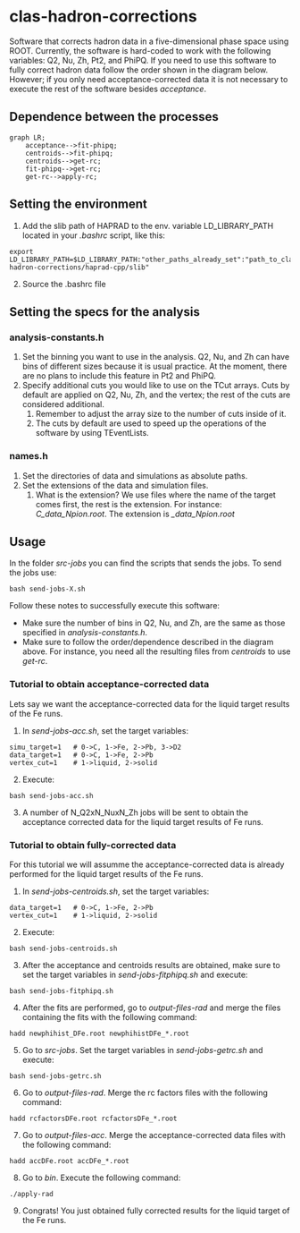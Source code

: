 # clas-hadron-corrections
Software that corrects hadron data in a five-dimensional phase space using ROOT. Currently, the software is hard-coded to work with the following variables: Q2, Nu, Zh, Pt2, and PhiPQ.
If you need to use this software to fully correct hadron data follow the order shown in the diagram below. However; if you only need acceptance-corrected data it is not necessary to execute the rest of the software besides *acceptance*.
## Dependence between the processes
```mermaid
graph LR;
    acceptance-->fit-phipq;
    centroids-->fit-phipq;
    centroids-->get-rc;
    fit-phipq-->get-rc;
    get-rc-->apply-rc;
```

## Setting the environment
1. Add the slib path of HAPRAD to the env. variable LD_LIBRARY_PATH located in your *.bashrc* script, like this:
```
export LD_LIBRARY_PATH=$LD_LIBRARY_PATH:"other_paths_already_set":"path_to_clas-hadron-corrections/haprad-cpp/slib"
```
2. Source the .bashrc file 

## Setting the specs for the analysis
### analysis-constants.h
1. Set the binning you want to use in the analysis. Q2, Nu, and Zh can have bins of different sizes because it is usual practice. At the moment, there are no plans to include this feature in Pt2 and PhiPQ.
2. Specify additional cuts you would like to use on the TCut arrays. Cuts by default are applied on Q2, Nu, Zh, and the vertex; the rest of the cuts are considered additional.
    1. Remember to adjust the array size to the number of cuts inside of it.
    2. The cuts by default are used to speed up the operations of the software by using TEventLists.

### names.h
1. Set the directories of data and simulations as absolute paths.
2. Set the extensions of the data and simulation files.
    1. What is the extension? We use files where the name of the target comes first, the rest is the extension. For instance: *C_data_Npion.root*. The extension is *_data_Npion.root*

## Usage
In the folder *src-jobs* you can find the scripts that sends the jobs. To send the jobs use:
```
bash send-jobs-X.sh
```
Follow these notes to successfully execute this software:
- Make sure the number of bins in Q2, Nu, and Zh, are the same as those specified in *analysis-constants.h*.
- Make sure to follow the order/dependence described in the diagram above. For instance, you need all the resulting files from *centroids* to use *get-rc*.

### Tutorial to obtain acceptance-corrected data
Lets say we want the acceptance-corrected data for the liquid target results of the Fe runs.
1. In *send-jobs-acc.sh*, set the target variables:
```
simu_target=1   # 0->C, 1->Fe, 2->Pb, 3->D2
data_target=1   # 0->C, 1->Fe, 2->Pb 
vertex_cut=1    # 1->liquid, 2->solid
```
2. Execute:
```
bash send-jobs-acc.sh
```
3. A number of N_Q2xN_NuxN_Zh jobs will be sent to obtain the acceptance corrected data for the liquid target results of Fe runs.

### Tutorial to obtain fully-corrected data
For this tutorial we will assumme the acceptance-corrected data is already performed for the liquid target results of the Fe runs.
1. In *send-jobs-centroids.sh*, set the target variables:
```
data_target=1   # 0->C, 1->Fe, 2->Pb 
vertex_cut=1    # 1->liquid, 2->solid
```
2. Execute:
```
bash send-jobs-centroids.sh
```
3. After the acceptance and centroids results are obtained, make sure to set the target variables in *send-jobs-fitphipq.sh* and execute:
```
bash send-jobs-fitphipq.sh
```
4. After the fits are performed, go to *output-files-rad* and merge the files containing the fits with the following command:
```
hadd newphihist_DFe.root newphihistDFe_*.root
```
5. Go to *src-jobs*. Set the target variables in *send-jobs-getrc.sh* and execute:
```
bash send-jobs-getrc.sh
```
6. Go to *output-files-rad*. Merge the rc factors files with the following command:
```
hadd rcfactorsDFe.root rcfactorsDFe_*.root
```
7. Go to *output-files-acc*. Merge the acceptance-corrected data files with the following command:
```
hadd accDFe.root accDFe_*.root
```
8. Go to *bin*. Execute the following command:
```
./apply-rad
```
9. Congrats! You just obtained fully corrected results for the liquid target of the Fe runs.
